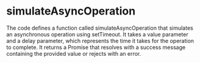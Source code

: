 # simulateAsyncOperation
The code defines a function called simulateAsyncOperation that simulates an asynchronous operation using setTimeout. It takes a value parameter and a delay parameter, which represents the time it takes for the operation to complete. It returns a Promise that resolves with a success message containing the provided value or rejects with an error.

